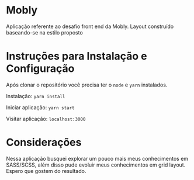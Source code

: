 # Mobly

Aplicação referente ao desafio front end da Mobly. Layout construído baseando-se na estilo proposto

# Instruções para Instalação e Configuração

Após clonar o repositório você precisa ter o `node` e `yarn` instalados. 

Instalação:
`yarn install`

Iniciar aplicação:
`yarn start`

Visitar aplicação:
`localhost:3000`

# Considerações

Nessa aplicação busquei explorar um pouco mais meus conhecimentos em SASS/SCSS, além disso pude evoluir meus conhecimentos em grid layout. Espero que gostem do resultado.
